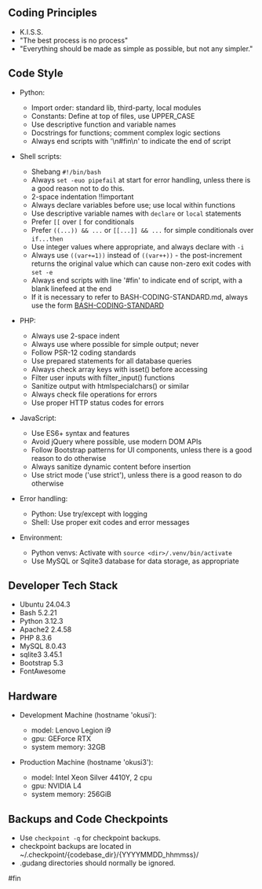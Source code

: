 
## Coding Principles
  - K.I.S.S.
  - "The best process is no process"
  - "Everything should be made as simple as possible, but not any simpler."

## Code Style
- Python: 
  - Import order: standard lib, third-party, local modules
  - Constants: Define at top of files, use UPPER_CASE
  - Use descriptive function and variable names
  - Docstrings for functions; comment complex logic sections
  - Always end scripts with '\n#fin\n' to indicate the end of script

- Shell scripts:
  - Shebang `#!/bin/bash`
  - Always `set -euo pipefail` at start for error handling, unless there is a good reason not to do this.
  - 2-space indentation !!important
  - Always declare variables before use; use local within functions
  - Use descriptive variable names with `declare` or `local` statements
  - Prefer `[[` over `[` for conditionals
  - Prefer `((...)) && ...` or `[[...]] && ...` for simple conditionals over `if...then`
  - Use integer values where appropriate, and always declare with `-i`
  - Always use `((var+=1))` instead of `((var++))` - the post-increment returns the original value which can cause non-zero exit codes with `set -e`
  - Always end scripts with line '#fin' to indicate end of script, with a blank linefeed at the end
  - If it is necessary to refer to BASH-CODING-STANDARD.md, always use the form [BASH-CODING-STANDARD](https://github.com/Open-Technology-Foundation/bash-coding-standard)

- PHP:
  - Always use 2-space indent
  - Always use <?=...?> where possible for simple output; never <?php echo ...?>
  - Follow PSR-12 coding standards
  - Use prepared statements for all database queries
  - Always check array keys with isset() before accessing
  - Filter user inputs with filter_input() functions
  - Sanitize output with htmlspecialchars() or similar
  - Always check file operations for errors
  - Use proper HTTP status codes for errors

- JavaScript:
  - Use ES6+ syntax and features
  - Avoid jQuery where possible, use modern DOM APIs
  - Follow Bootstrap patterns for UI components, unless there is a good reason to do otherwise
  - Always sanitize dynamic content before insertion
  - Use strict mode ('use strict'), unless there is a good reason to do otherwise

- Error handling:
  - Python: Use try/except with logging
  - Shell: Use proper exit codes and error messages

- Environment:
  - Python venvs: Activate with `source <dir>/.venv/bin/activate`
  - Use MySQL or Sqlite3 database for data storage, as appropriate

## Developer Tech Stack
- Ubuntu 24.04.3
- Bash 5.2.21
- Python 3.12.3
- Apache2 2.4.58
- PHP 8.3.6
- MySQL 8.0.43
- sqlite3 3.45.1
- Bootstrap 5.3
- FontAwesome

## Hardware
- Development Machine (hostname 'okusi'):
  - model: Lenovo Legion i9
  - gpu: GEForce RTX
  - system memory: 32GB

- Production Machine (hostname 'okusi3'):
  - model: Intel Xeon Silver 4410Y, 2 cpu
  - gpu: NVIDIA L4
  - system memory: 256GiB

## Backups and Code Checkpoints
- Use `checkpoint -q` for checkpoint backups. 
- checkpoint backups are located in ~/.checkpoint/{codebase_dir}/{YYYYMMDD_hhmmss}/
- .gudang directories should normally be ignored.

#fin
